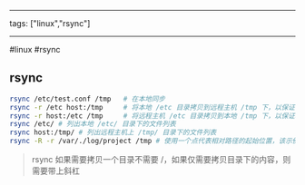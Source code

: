 ---
tags: ["linux","rsync"]
___
#linux #rsync

## rsync
```bash
rsync /etc/test.conf /tmp   # 在本地同步
rsync -r /etc host:/tmp     # 将本地 /etc 目录拷贝到远程主机 /tmp 下，以保证 /tmp 目录和本地 /etc 保持同步
rsync -r host:/etc /tmp     # 将远程主机 /etc 目录拷贝到本地 /tmp 下，以保证本地 /tmp 目录和远程 /etc 同步
rsync /etc/ # 列出本地 /etc/ 目录下的文件列表
rsync host:/tmp/ # 列出远程主机上 /tmp/ 目录下的文件列表
rsync -R -r /var/./log/project /tmp # 使用一个点代表相对路径的起始位置，该示例表示 /tmp/log/project

```

> rsync 如果需要拷贝一个目录不需要 /，如果仅需要拷贝目录下的内容，则需要带上斜杠